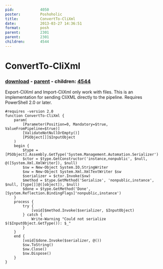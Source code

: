 ```yaml
---
pid:            4050
poster:         Poshoholic
title:          ConvertTo-CliXml
date:           2013-03-27 14:36:51
format:         posh
parent:         2301
parent:         2301
children:       4544
---
```


# ConvertTo-CliXml

### [download](4050.ps1) - [parent](2301.md) - children: [4544](4544.md)

Export-CliXml and Import-CliXml only work with files. This is an implementation for sending CliXML directly to the pipeline. Requires PowerShell 2.0 or later.

```posh
#requires -version 2.0
function ConvertTo-CliXml {
    param(
        [Parameter(Position=0, Mandatory=$true, ValueFromPipeline=$true)]
        [ValidateNotNullOrEmpty()]
        [PSObject[]]$InputObject
    )
    begin {
        $type = [PSObject].Assembly.GetType('System.Management.Automation.Serializer')
        $ctor = $type.GetConstructor('instance,nonpublic', $null, @([System.Xml.XmlWriter]), $null)
        $sw = New-Object System.IO.StringWriter
        $xw = New-Object System.Xml.XmlTextWriter $sw
        $serializer = $ctor.Invoke($xw)
        $method = $type.GetMethod('Serialize', 'nonpublic,instance', $null, [type[]]@([object]), $null)
        $done = $type.GetMethod('Done', [System.Reflection.BindingFlags]'nonpublic,instance')
    }
    process {
        try {
            [void]$method.Invoke($serializer, $InputObject)
        } catch {
            Write-Warning "Could not serialize $($InputObject.GetType()): $_"
        }
    }
    end {    
        [void]$done.Invoke($serializer, @())
        $sw.ToString()
        $xw.Close()
        $sw.Dispose()
    }
}
```
